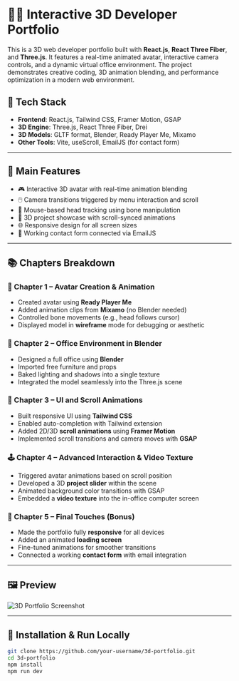 # 🧑‍💻 Interactive 3D Developer Portfolio

This is a 3D web developer portfolio built with **React.js**, **React Three Fiber**, and **Three.js**. It features a real-time animated avatar, interactive camera controls, and a dynamic virtual office environment. The project demonstrates creative coding, 3D animation blending, and performance optimization in a modern web environment.

## 🚀 Tech Stack

- **Frontend**: React.js, Tailwind CSS, Framer Motion, GSAP
- **3D Engine**: Three.js, React Three Fiber, Drei
- **3D Models**: GLTF format, Blender, Ready Player Me, Mixamo
- **Other Tools**: Vite, useScroll, EmailJS (for contact form)

---

## 📁 Main Features

- 🎮 Interactive 3D avatar with real-time animation blending
- 🖱️ Camera transitions triggered by menu interaction and scroll
- 🧭 Mouse-based head tracking using bone manipulation
- 🧰 3D project showcase with scroll-synced animations
- 🌐 Responsive design for all screen sizes
- 💌 Working contact form connected via EmailJS

---

## 📚 Chapters Breakdown

### 📌 Chapter 1 – Avatar Creation & Animation
- Created avatar using **Ready Player Me**
- Added animation clips from **Mixamo** (no Blender needed)
- Controlled bone movements (e.g., head follows cursor)
- Displayed model in **wireframe** mode for debugging or aesthetic

### 🧱 Chapter 2 – Office Environment in Blender
- Designed a full office using **Blender**
- Imported free furniture and props
- Baked lighting and shadows into a single texture
- Integrated the model seamlessly into the Three.js scene

### 🎨 Chapter 3 – UI and Scroll Animations
- Built responsive UI using **Tailwind CSS**
- Enabled auto-completion with Tailwind extension
- Added 2D/3D **scroll animations** using **Framer Motion**
- Implemented scroll transitions and camera moves with **GSAP**

### 🕹️ Chapter 4 – Advanced Interaction & Video Texture
- Triggered avatar animations based on scroll position
- Developed a 3D **project slider** within the scene
- Animated background color transitions with GSAP
- Embedded a **video texture** into the in-office computer screen

### 🧩 Chapter 5 – Final Touches (Bonus)
- Made the portfolio fully **responsive** for all devices
- Added an animated **loading screen**
- Fine-tuned animations for smoother transitions
- Connected a working **contact form** with email integration

---

## 🖼️ Preview

![3D Portfolio Screenshot](preview.png) <!-- Add actual image path -->

---

## 🔧 Installation & Run Locally

```bash
git clone https://github.com/your-username/3d-portfolio.git
cd 3d-portfolio
npm install
npm run dev

